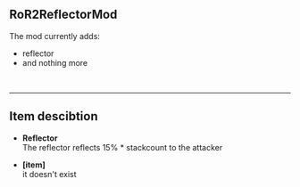 <h2>RoR2ReflectorMod</h2>
<p>The mod currently adds:</p>
<ul>
  <li>reflector</li>
  <li>and nothing more</li>
</ul>

<br>
<hr>


<h2>Item descibtion</h2>
<ul>
  <li>
    <p><b>Reflector</b><br>
    The reflector reflects 15% * stackcount to the attacker</p>
  </li>
  <li>
    <p>
      <b>[item]</b> <br>
      it doesn't exist
    </p>
  </li>
</ul>
